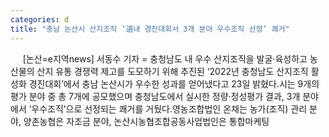 ```yaml
---
categories: d
title: "충남 논산시 산지조직 ‘道내 경진대회서 3개 분야 우수조직 선정’ 쾌거"
---
```

&nbsp;&nbsp;&nbsp;&nbsp; [논산=e지역news] 서동수 기자 = 충청남도 내 우수 산지조직을 발굴·육성하고 농산물의 산지 유통 경쟁력 제고를 도모하기 위해 추진된 ‘2022년 충청남도 산지조직 활성화 경진대회’에서 충남 논산시가 우수한 성과를 얻어냈다고 23일 밝혔다.시는 9개의 평가 분야 중 총 7개에 공모했으며 충청남도에서 실시한 정량·정성평가 결과, 3개 분야에서 ‘우수조직’으로 선정되는 쾌거를 거뒀다.영농조합법인 온채는 농가(조직) 관리 분야, 양촌농협은 자조금 분야, 논산시농협조합공동사업법인은 통합마케팅